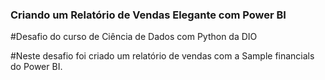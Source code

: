 ### Criando um Relatório de Vendas Elegante com Power BI

#Desafio do curso de Ciência de Dados com Python da DIO

#Neste desafio foi criado um relatório de vendas com a Sample financials do Power BI.





